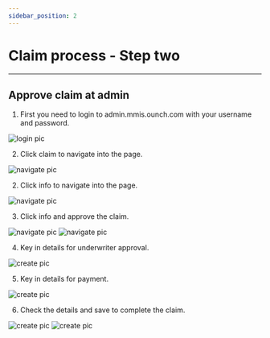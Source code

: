 ```yaml
---
sidebar_position: 2
---
```


# Claim process - Step two

---

## Approve claim at admin

1. First you need to login to admin.mmis.ounch.com with your username and password.

![login pic](../../static/img/instruction/login.png)

2. Click claim to navigate into the page.

![navigate pic](../../static/img/claimAdmin/claim-navigate-admin.png)

2. Click info to navigate into the page.

![navigate pic](../../static/img/claimAdmin/claim-info-nav-admin.png)

3. Click info and approve the claim.

![navigate pic](../../static/img/claimAdmin/claim-approve-admin.png)
![navigate pic](../../static/img/claimAdmin/claim-approve2-admin.png)

4. Key in details for underwriter approval.

![create pic](../../static/img/claimAdmin/claim-underwriter.png)

5. Key in details for payment.

![create pic](../../static/img/claimAdmin/claim-payment.png)

6. Check the details and save to complete the claim.

![create pic](../../static/img/claimAdmin/claim-summary.png)
![create pic](../../static/img/claimAdmin/claim-status.png)